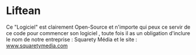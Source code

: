 # Liftean
Ce "Logiciel" est clairement Open-Source et n'importe qui peux ce servir de ce code pour commencer son  logiciel , toute fois il as un obligation d'inclure le nom de notre entreprise : Squarety Média et le site : www.squaretymedia.com
